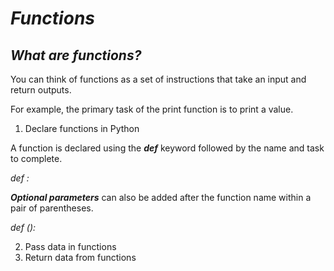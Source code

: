 # **_Functions_**

## **_What are functions?_**

You can think of functions as a set of instructions that take an input and return outputs.

For example, the primary task of the print function is to print a value.

1. Declare functions in Python

A function is declared using the ***def*** keyword followed by the name and task to complete.

*def <function name>:*
    *<task to complete>*

*__Optional parameters__* can also be added after the function name within a pair of parentheses.

*def <function name>(<params>):*
    *<task to complete>*

2. Pass data in functions
3. Return data from functions